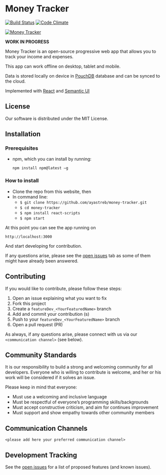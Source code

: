 # Money Tracker

[![Build Status](https://travis-ci.org/ayastreb/money-tracker.svg?branch=master)](https://travis-ci.org/ayastreb/money-tracker)
[![Code Climate](https://codeclimate.com/github/ayastreb/money-tracker/badges/gpa.svg)](https://codeclimate.com/github/ayastreb/money-tracker)

[![Money Tracker](https://moneytracker.cc/assets/screenshot.png)](https://app.moneytracker.cc)

**WORK IN PROGRESS**

Money Tracker is an open-source progressive web app that allows you to track your income and expenses.

This app can work offline on desktop, tablet and mobile.

Data is stored locally on device in [PouchDB](https://pouchdb.com/) database and can be synced to the cloud.

Implemented with [React](https://github.com/facebook/react) and [Semantic UI](https://github.com/Semantic-Org/Semantic-UI-React)

## License
Our software is distributed under the MIT License.

## Installation

### Prerequisites
- npm, which you can install by running: 

    ```npm install npm@latest –g```

### How to install
* Clone the repo from this website, then
* In command line:
  * ```$ git clone https://github.com/ayastreb/money-tracker.git```
  * ```$ cd money-tracker```
  * ```$ npm install react-scripts```
  * ```$ npm start```

 At this point you can see the app running on 

 ```http://localhost:3000```

 And start developing for contribution.
 
 If any questions arise, please see the [open issues](https://github.com/ayastreb/money-tracker/issues) tab as some of them might have already been answered. 

## Contributing

If you would like to contribute, please follow these steps:
1.	Open an issue explaining what you want to fix
2.	Fork this project 
3.	Create a ```featureDev_<YourFeaturedName>``` branch 
4.	Add and commit your contribution (s) 
5.	Push to your ```featureDev_<YourFeaturedName>``` branch
6.	Open a pull request (PR)
    
As always, if any questions arise, please connect with us via our `<communication channel>` (see below).

## Community Standards

It is our responsibility to build a strong and welcoming community for all developers. Everyone who is willing to contribute is welcome, and her or his work will be considered if it solves an issue. 

Please keep in mind that everyone:
 * Must use a welcoming and inclusive language
 * Must be respectful of everyone’s programming skills/backgrounds
 * Must accept constructive criticism, and aim for continues improvement
 * Must support and show empathy towards other community members

## Communication Channels

`<please add here your preferred communication channel>`

## Development Tracking

See the [open issues](https://github.com/ayastreb/money-tracker/issues) for a list of proposed features (and known issues).
